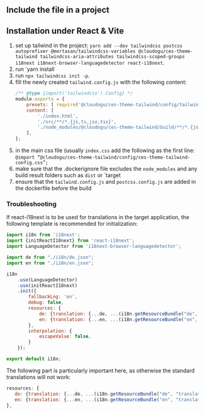 ## Include the file in a project

## Installation under React & Vite

1. set up tailwind in the project: `yarn add --dev tailwindcss postcss autoprefixer @mertasan/tailwindcss-variables @cloudogu/ces-theme-tailwind tailwindcss-aria-attributes tailwindcss-scoped-groups i18next i18next-browser-languagedetector react-i18next`.
2. run `yarn install
3. run `npx tailwindcss init -p`.
4. fill the newly created `tailwind.config.js` with the following content:
   ```js
   /** @type {import('tailwindcss').Config} */
   module.exports = {
       presets: [ require('@cloudogu/ces-theme-tailwind/config/tailwind.presets.cjs') ],
       content: [
           './index.html',
           './src/**/*.{js,ts,jsx,tsx}',
           './node_modules/@cloudogu/ces-theme-tailwind/build/**/*.{js,ts,jsx,tsx,mjs}',
       ],
   };
   ```
5. in the main css file (usually `index.css` add the following as the first line: `@import “@cloudogu/ces-theme-tailwind/config/ces-theme-tailwind-config.css”;`
6. make sure that the .dockerignore file excludes the `node_modules` and any build result folders such as `dist` or `target
7. ensure that the `tailwind.config.js` and `postcss.config.js` are added in the dockerfile before the build

### Troubleshooting
If react-i18next is to be used for translations in the target application, the following template is recommended for initialization:

```js
import i18n from 'i18next';
import {initReactI18next} from 'react-i18next';
import LanguageDetector from 'i18next-browser-languagedetector';

import de from "./i18n/de.json";
import en from "./i18n/en.json";

i18n
    .use(LanguageDetector)
    .use(initReactI18next)
    .init({
        fallbackLng: 'en',
        debug: false,
        resources: {
            de: {translation: {...de, ...(i18n.getResourceBundle("de", "translation") || {})}},
            en: {translation: {...en, ...(i18n.getResourceBundle("en", "translation") || {})}},
        },
        interpolation: {
            escapeValue: false,
        }
    });

export default i18n;
```

The following part is particularly important here, as otherwise the standard translations will not work:
```js
resources: {
   de: {translation: {...de, ...(i18n.getResourceBundle("de", "translation") || {})}},
   en: {translation: {...en, ...(i18n.getResourceBundle("en", "translation") || {})}},
},
```